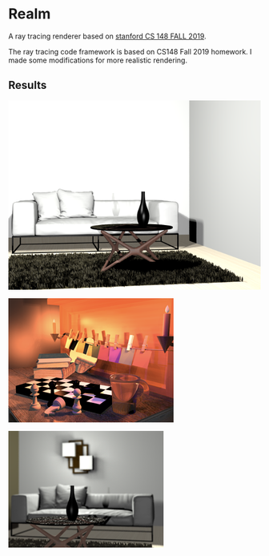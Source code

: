 # Realm
A ray tracing renderer based on [stanford CS 148 FALL 2019](http://web.stanford.edu/class/cs148/lectures.html).

The ray tracing code framework is based on CS148 Fall 2019 homework. I made some modifications for more realistic rendering. 



## Results
![Final Project result](https://github.com/12vv/Realm/blob/master/realm/Release/final-project.png)

![Final Project result](https://github.com/12vv/Realm/blob/master/realm/Release/render2.png)

![Final Project result](https://github.com/12vv/Realm/blob/master/realm/Release/render1.png)
